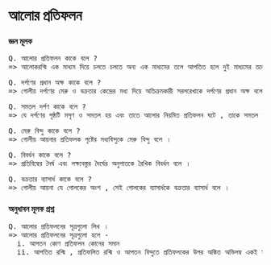 # আলোর প্রতিফলন

### জ্ঞন মূলক

<pre>
Q. আলোর প্রতিফলন কাকে বলে ?
=> আলোকরশ্মি এক মাধ্যম দিয়ে চলতে চলতে অন্য এক মাধ্যমের তলে আপতিত হলে দুই মাধ্যমের তলে আপতিত হলে দুই মাধ্যমের বিভেদ তল হতে কিছু পরিমাণ আলো প্রথম মাধ্যমে ফিরে আসে এ ঘটনাকে আলোর প্রতিফলন বলে ।
</pre>

<pre>
Q. দর্পণের প্রধান অক্ষ কাকে বলে ?
=> গোলীয় দর্পণের মেরু ও বক্রতার কেন্দ্রের মধ্য দিয়ে অতিক্রমকারী সরলরেখাকে দর্পণের প্রধান অক্ষ বলে ।
</pre>

<pre>
Q. সমতল দর্পণ কাকে বলে ?
=> যে দর্পণের পৃষ্ঠটি মসৃণ ও সমতল হয় এবং তাতে আলোর নিয়মিত প্রতিফলন ঘটে , তাকে সমতল দর্পণ বলে ।
</pre>

<pre>
Q. মেরু বিন্দু কাকে বলে ?
=> গোলীয় আয়নার প্রতিফলক পৃষ্টের মধ্যবিন্দুকে মেরু বিন্দু বলে । 
</pre>

<pre>
Q. বিবর্ধন কাকে বলে ?
=> প্রতিবিম্বের দৈর্ঘ এবং লক্ষ্যবস্তুর দৈর্ঘের অনুপাতকে রৈখিক বিবর্ধন বলে ।
</pre>

<pre>
Q. বক্রতার ব্যাসার্ধ কাকে বলে ?
=> গোলীয় আয়না যে গোলকের অংশ , সেই গোলকের ব্যাসার্ধকে বক্রতার ব্যাসার্ধ বলে ।
</pre>

### অনুধাবন মূলক প্রশ্ন

<pre>
Q. আলোর প্রতিফলনের সূত্রগুলো লিখ ।
=> আলোর প্রতিফলনের সূত্রগুলো হলে -
  i. আপতন কোণ প্রতিফলন কোনের সমান 
  ii. আপতিত রশ্মি , প্রতিফলিত রশ্মি ও আপতন বিন্দুতে প্রতিফলকের উপর অঙ্কিত অভিলম্ব একই সমতলে অবস্থান করবে ।
</pre>

```

```
